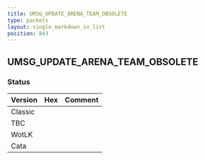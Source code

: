 ```yaml
---
title: UMSG_UPDATE_ARENA_TEAM_OBSOLETE
type: packets
layout: single_markdown_in_list
position: 843
---
```


## UMSG_UPDATE_ARENA_TEAM_OBSOLETE

### Status

Version | Hex | Comment
---------- | ---------- | ---------- 
Classic |  |  
TBC |  |  
WotLK |  |  
Cata |  |  
